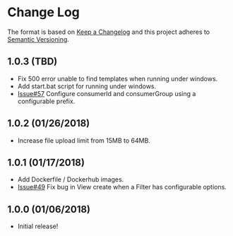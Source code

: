 # Change Log
The format is based on [Keep a Changelog](http://keepachangelog.com/)
and this project adheres to [Semantic Versioning](http://semver.org/).

## 1.0.3 (TBD)
- Fix 500 error unable to find templates when running under windows.
- Add start.bat script for running under windows.
- [Issue#57](https://github.com/SourceLabOrg/kafka-webview/issues/57) Configure consumerId and consumerGroup using a configurable prefix.

## 1.0.2 (01/26/2018)
- Increase file upload limit from 15MB to 64MB.

## 1.0.1 (01/17/2018)
- Add Dockerfile / Dockerhub images.
- [Issue#49](https://github.com/SourceLabOrg/kafka-webview/issues/49) Fix bug in View create when a Filter has configurable options.

## 1.0.0 (01/06/2018)
- Initial release!
